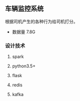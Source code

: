 ## 车辆监控系统

根据司机产生的各种行为给司机打分。

* 数据量 7.8G

### 设计技术

1. spark

2. python3.5+

3. flask

4. redis

5. kafka

   ​